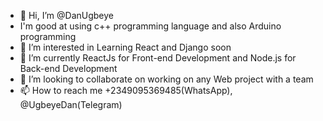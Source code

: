 - 👋 Hi, I’m @DanUgbeye
- I'm good at using c++ programming language and also Arduino programming
- 👀 I’m interested in Learning React and Django soon
- 🌱 I’m currently ReactJs for Front-end Development and Node.js for Back-end Development
- 💞️ I’m looking to collaborate on working on any Web project with a team
- 📫 How to reach me +2349095369485(WhatsApp), @UgbeyeDan(Telegram)

<!---
DanUgbeye/DanUgbeye is a ✨ special ✨ repository because its `README.md` (this file) appears on your GitHub profile.
You can click the Preview link to take a look at your changes.
--->
